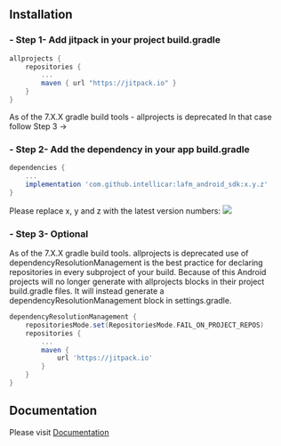 ## Installation

### - Step 1- Add jitpack in your project build.gradle
```groovy
allprojects {
    repositories {
        ...
        maven { url "https://jitpack.io" }
    }
}
```
As of the 7.X.X gradle build tools - allprojects is deprecated
In that case follow Step 3 ->

### - Step 2- Add the dependency in your app build.gradle
```groovy
dependencies {
    ...
    implementation 'com.github.intellicar:lafm_android_sdk:x.y.z'
}
```
Please replace x, y and z with the latest version
numbers: ![](https://jitpack.io/v/intellicar/lafm_android_sdk.svg)

### - Step 3- Optional 

As of the 7.X.X gradle build tools. allprojects is deprecated use of dependencyResolutionManagement is the best practice for declaring repositories in every subproject of your build. Because of this Android projects will no longer generate with allprojects blocks in their project build.gradle files. It will instead generate a dependencyResolutionManagement block in settings.gradle.

```groovy
dependencyResolutionManagement {
    repositoriesMode.set(RepositoriesMode.FAIL_ON_PROJECT_REPOS)
    repositories {
        ...
        maven {
            url 'https://jitpack.io'
        }
    }
}
```

## Documentation
Please visit [Documentation](https://github.com/intellicar/lafm_android_sdk/wiki/Home)
